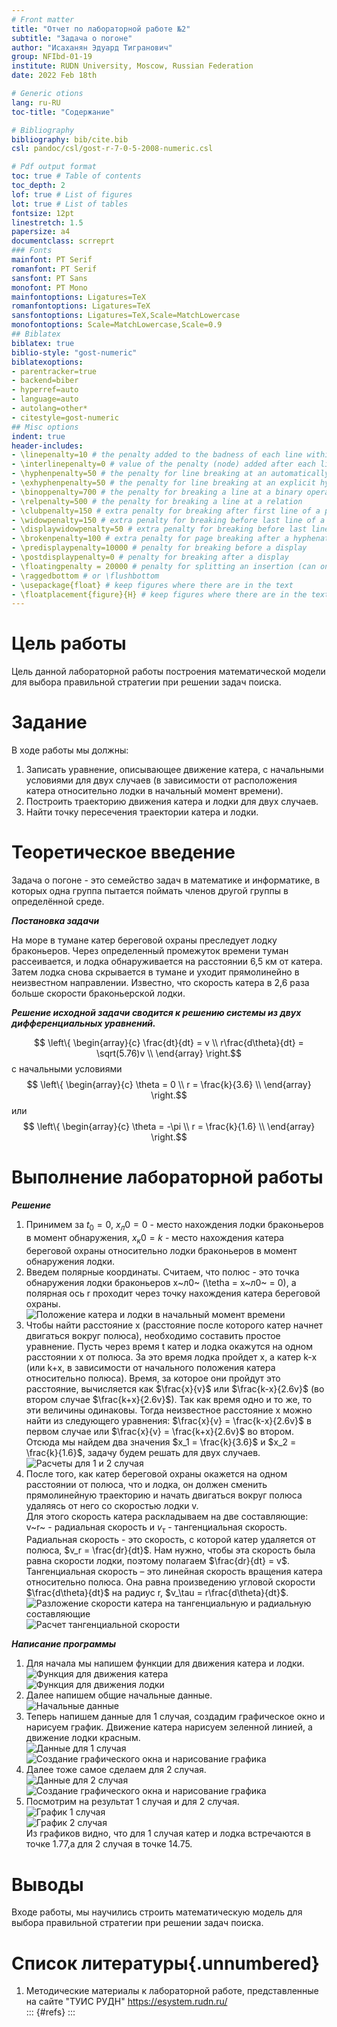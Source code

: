 ```yaml
---
# Front matter
title: "Отчет по лабораторной работе №2"
subtitle: "Задача о погоне"
author: "Исаханян Эдуард Тигранович"
group: NFIbd-01-19
institute: RUDN University, Moscow, Russian Federation
date: 2022 Feb 18th

# Generic otions
lang: ru-RU
toc-title: "Содержание"

# Bibliography
bibliography: bib/cite.bib
csl: pandoc/csl/gost-r-7-0-5-2008-numeric.csl

# Pdf output format
toc: true # Table of contents
toc_depth: 2
lof: true # List of figures
lot: true # List of tables
fontsize: 12pt
linestretch: 1.5
papersize: a4
documentclass: scrreprt
### Fonts
mainfont: PT Serif
romanfont: PT Serif
sansfont: PT Sans
monofont: PT Mono
mainfontoptions: Ligatures=TeX
romanfontoptions: Ligatures=TeX
sansfontoptions: Ligatures=TeX,Scale=MatchLowercase
monofontoptions: Scale=MatchLowercase,Scale=0.9
## Biblatex
biblatex: true
biblio-style: "gost-numeric"
biblatexoptions:
- parentracker=true
- backend=biber
- hyperref=auto
- language=auto
- autolang=other*
- citestyle=gost-numeric
## Misc options
indent: true
header-includes:
- \linepenalty=10 # the penalty added to the badness of each line within a paragraph (no associated penalty node) Increasing the value makes tex try to have fewer lines in the paragraph.
- \interlinepenalty=0 # value of the penalty (node) added after each line of a paragraph.
- \hyphenpenalty=50 # the penalty for line breaking at an automatically inserted hyphen
- \exhyphenpenalty=50 # the penalty for line breaking at an explicit hyphen
- \binoppenalty=700 # the penalty for breaking a line at a binary operator
- \relpenalty=500 # the penalty for breaking a line at a relation
- \clubpenalty=150 # extra penalty for breaking after first line of a paragraph
- \widowpenalty=150 # extra penalty for breaking before last line of a paragraph
- \displaywidowpenalty=50 # extra penalty for breaking before last line before a display math
- \brokenpenalty=100 # extra penalty for page breaking after a hyphenated line
- \predisplaypenalty=10000 # penalty for breaking before a display
- \postdisplaypenalty=0 # penalty for breaking after a display
- \floatingpenalty = 20000 # penalty for splitting an insertion (can only be split footnote in standard LaTeX)
- \raggedbottom # or \flushbottom
- \usepackage{float} # keep figures where there are in the text
- \floatplacement{figure}{H} # keep figures where there are in the text
---
```


# Цель работы

Цель данной лабораторной работы построения математической модели для 
выбора правильной стратегии при решении задач поиска.

# Задание
В ходе работы мы должны:  
1. Записать уравнение, описывающее движение катера, с начальными
условиями для двух случаев (в зависимости от расположения катера
относительно лодки в начальный момент времени).  
2. Построить траекторию движения катера и лодки для двух случаев.  
3. Найти точку пересечения траектории катера и лодки.  

# Теоретическое введение  
Задача о погоне - это семейство задач в математике и информатике, в которых одна группа пытается поймать членов другой группы в определённой среде.     

***Постановка задачи***  

На море в тумане катер береговой охраны преследует лодку браконьеров.
Через определенный промежуток времени туман рассеивается, и лодка
обнаруживается на расстоянии 6,5 км от катера. Затем лодка снова скрывается в
тумане и уходит прямолинейно в неизвестном направлении. Известно, что скорость
катера в 2,6 раза больше скорости браконьерской лодки.  

***Решение исходной задачи сводится к решению системы из двух
дифференциальных уравнений.***  

$$ \left\{
\begin{array}{c}
\frac{dt}{dt} = v \\
r\frac{d\theta}{dt} = \sqrt(5.76)v \\
\end{array}
\right.$$
с начальными условиями  
$$ \left\{
\begin{array}{c}
\theta = 0 \\
r = \frac{k}{3.6} \\
\end{array}
\right.$$ 
или  
$$ \left\{
\begin{array}{c}
\theta = -\pi \\
r = \frac{k}{1.6} \\
\end{array}
\right.$$ 

# Выполнение лабораторной работы
***Решение***  
1. Принимем за $t_0 = 0$, $x_л0 = 0$ - место нахождения лодки браконьеров в
момент обнаружения, $x_к0 = k$ - место нахождения катера береговой охраны
относительно лодки браконьеров в момент обнаружения лодки.  
2. Введем полярные координаты. Считаем, что полюс - это точка обнаружения
   лодки браконьеров x~л0~ (\tetha = x~л0~ = 0), а полярная ось
   r проходит через точку нахождения катера береговой охраны.  
    ![Положение катера и лодки в начальный момент времени](images/image12.png)  
3. Чтобы найти расстояние x (расстояние после которого катер начнет
   двигаться вокруг полюса), необходимо составить простое уравнение. Пусть
   через время t катер и лодка окажутся на одном расстоянии x
   от полюса. За это время лодка пройдет x, а катер k-x (или
   k+x, в зависимости от начального положения катера относительно полюса). Время, за которое они
   пройдут это расстояние, вычисляется как $\frac{x}{v}$
   или $\frac{k-x}{2.6v}$ (во втором случае $\frac{k+x}{2.6v}$). Так как время одно и то же, то эти величины одинаковы.
   Тогда неизвестное расстояние x можно найти из следующего уравнения:
   $\frac{x}{v} = \frac{k-x}{2.6v}$ в первом случае или $\frac{x}{v} = \frac{k+x}{2.6v}$ во втором.  
   Отсюда мы найдем два значения $x_1 = \frac{k}{3.6}$ и $x_2 = \frac{k}{1.6}$, задачу будем решать для
   двух случаев.  
   ![Расчеты для 1 и 2 случая](images/image10.png)  
4. После того, как катер береговой охраны окажется на одном расстоянии от
   полюса, что и лодка, он должен сменить прямолинейную траекторию и
   начать двигаться вокруг полюса удаляясь от него со скоростью лодки v.  
   Для этого скорость катера раскладываем на две составляющие: v~r~ -
   радиальная скорость и $v_\tau$ - тангенциальная скорость. Радиальная скорость - это скорость, с которой катер удаляется от полюса,
   $v_r = \frac{dr}{dt}$. Нам нужно, чтобы эта скорость была равна скорости лодки, поэтому полагаем
   $\frac{dr}{dt} = v$.  
   Тангенциальная скорость – это линейная скорость вращения катера
   относительно полюса. Она равна произведению угловой скорости
   $\frac{d\theta}{dt}$ на радиус r, $v_\tau = r\frac{d\theta}{dt}$.  
   ![Разложение скорости катера на тангенциальную и радиальную составляющие](images/image13.png)  
   ![Расчет тангенциальной скорости](images/image11.png)  

***Написание программы***  

1. Для начала мы напишем функции для движения катера и лодки.  
   ![Функция для движения катера](images/image1.png)  
   ![Функция для движения лодки](images/image2.png)  
2. Далее напишем общие начальные данные.  
   ![Начальные данные](images/image3.png)  
3. Теперь напишем данные для 1 случая, создадим графическое окно и нарисуем график.
    Движение катера нарисуем зеленной линией, а движение лодки красным.   
   ![Данные для 1 случая](images/image4.png)  
   ![Создание графического окна и нарисование графика](images/image5.png)  
4. Далее тоже самое сделаем для 2 случая.  
   ![Данные для 2 случая](images/image6.png)  
   ![Создание графического окна и нарисование графика](images/image7.png)  
5. Посмотрим на результат 1 случая и для 2 случая.  
   ![График 1 случая](images/image8.png)  
   ![График 2 случая](images/image9.png)  
    Из графиков видно, что для 1 случая катер и лодка встречаются в точке 1.77,а для 2 случая в точке 14.75.  

# Выводы  
Входе работы, мы научились строить математическую модель для выбора правильной стратегии при решении задач поиска.  


# Список литературы{.unnumbered}
1. Методические материалы к лабораторной работе, представленные на сайте "ТУИС РУДН" https://esystem.rudn.ru/  
::: {#refs}
:::
